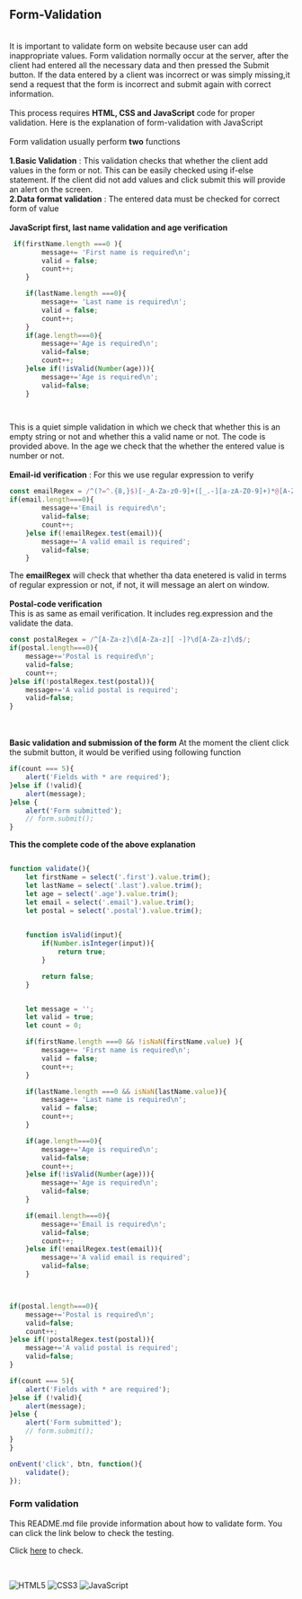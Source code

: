 
 ## Form-Validation

\
It is important to validate form on website because user can add inappropriate values. Form validation normally occur at the server, after the client had entered all the necessary data and then pressed the Submit button. If the data entered by a client was incorrect or was simply missing,it send a request that the form is incorrect and submit again with correct information.
\
\
This process requires **HTML, CSS and JavaScript** code for proper validation. Here is the explanation of form-validation with JavaScript
\
\
Form validation usually perform **two** functions
\
\
**1.Basic Validation** : This validation checks that whether the client add values in the form or not. This can be easily checked using if-else statement. If the client did not add values and click submit this will provide an alert on the screen.
\
**2.Data format validation** : The entered data must be checked for correct form of value
\
\
**JavaScript first, last name validation and age verification**
```JavaScript
 if(firstName.length ===0 ){
        message+= 'First name is required\n';
        valid = false;
        count++;
    }

    if(lastName.length ===0){
        message+= 'Last name is required\n';
        valid = false;
        count++;
    }
    if(age.length===0){
        message+='Age is required\n';
        valid=false;
        count++;
    }else if(!isValid(Number(age))){
        message+='Age is required\n';
        valid=false;
    }

    
```
This is a quiet simple validation in which we check that whether this is an empty string or not and whether this a valid name or not. The code is provided above. In the age we check that the whether the entered value is number or not.
\
\
**Email-id verification** : For this we use regular expression to verify
```JavaScript
const emailRegex = /^(?=^.{8,}$)[-_A-Za-z0-9]+([_.-][a-zA-Z0-9]+)*@[A-Za-z0-9]+([.-][a-zA-Z0-9]+)*\.[A-Za-z]{2,}$/;
if(email.length===0){
        message+='Email is required\n';
        valid=false;
        count++;
    }else if(!emailRegex.test(email)){
        message+='A valid email is required';
        valid=false;
    }
```
The **emailRegex**  will check that whether tha data enetered is valid in terms of regular expression or not, if not, it will message an alert on window.
\
\
**Postal-code verification**
\
This is as same as email verification. It includes reg.expression and the validate the data.
```JavaScript
const postalRegex = /^[A-Za-z]\d[A-Za-z][ -]?\d[A-Za-z]\d$/;
if(postal.length===0){
    message+='Postal is required\n';
    valid=false;
    count++;
}else if(!postalRegex.test(postal)){
    message+='A valid postal is required';
    valid=false;
}
```
\
\
**Basic validation and submission of the form**
At the moment the client click the submit button, it would be verified using following function
```JavaScript
if(count === 5){
    alert('Fields with * are required');
}else if (!valid){
    alert(message);
}else {
    alert('Form submitted');
    // form.submit();
}
```
**This the complete code of the above explanation**
```Javascript

function validate(){
    let firstName = select('.first').value.trim();
    let lastName = select('.last').value.trim();
    let age = select('.age').value.trim();
    let email = select('.email').value.trim();
    let postal = select('.postal').value.trim();
    

    function isValid(input){
        if(Number.isInteger(input)){
            return true;
        }

        return false;
    }


    let message = '';
    let valid = true;
    let count = 0;

    if(firstName.length ===0 && !isNaN(firstName.value) ){
        message+= 'First name is required\n';
        valid = false;
        count++;
    }

    if(lastName.length ===0 && isNaN(lastName.value)){
        message+= 'Last name is required\n';
        valid = false;
        count++;
    }

    if(age.length===0){
        message+='Age is required\n';
        valid=false;
        count++;
    }else if(!isValid(Number(age))){
        message+='Age is required\n';
        valid=false;
    }

    if(email.length===0){
        message+='Email is required\n';
        valid=false;
        count++;
    }else if(!emailRegex.test(email)){
        message+='A valid email is required';
        valid=false;
    }



if(postal.length===0){
    message+='Postal is required\n';
    valid=false;
    count++;
}else if(!postalRegex.test(postal)){
    message+='A valid postal is required';
    valid=false;
}

if(count === 5){
    alert('Fields with * are required');
}else if (!valid){
    alert(message);
}else {
    alert('Form submitted');
    // form.submit();
}
}

onEvent('click', btn, function(){
    validate();
});
```



### Form validation
This README.md file provide information about how to validate form. You can click the link below to check the testing.

Click [here]( https://gurveerkaur1.github.io/Validation/ ) to check.

<br />

![HTML5](https://img.shields.io/badge/html5-%23E34F26.svg?style=for-the-badge&logo=html5&logoColor=white)
![CSS3](https://img.shields.io/badge/css3-%231572B6.svg?style=for-the-badge&logo=css3&logoColor=white)
![JavaScript](https://img.shields.io/badge/javascript-%23323330.svg?style=for-the-badge&logo=javascript&logoColor=%23F7DF1E)